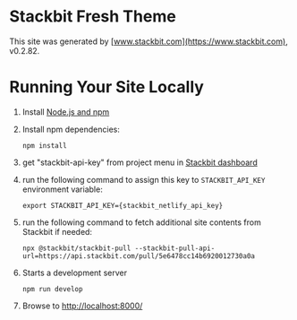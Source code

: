 # Stackbit Fresh Theme

This site was generated by [www.stackbit.com](https://www.stackbit.com), v0.2.82.

# Running Your Site Locally

1.  Install [Node.js and npm](https://nodejs.org/en/)

1.  Install npm dependencies:

        npm install

1.  get "stackbit-api-key" from project menu in [Stackbit dashboard](https://app.stackbit.com/dashboard)

1.  run the following command to assign this key to `STACKBIT_API_KEY` environment variable:

        export STACKBIT_API_KEY={stackbit_netlify_api_key}

1.  run the following command to fetch additional site contents from Stackbit if needed:

        npx @stackbit/stackbit-pull --stackbit-pull-api-url=https://api.stackbit.com/pull/5e6478cc14b6920012730a0a

1.  Starts a development server

        npm run develop

1.  Browse to [http://localhost:8000/](http://localhost:8000/)
